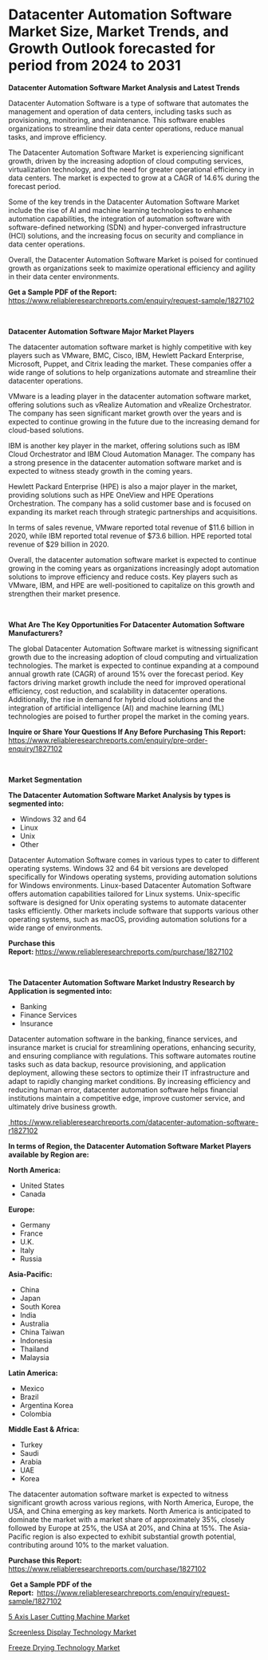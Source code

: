 <p><h1>Datacenter Automation Software Market Size, Market Trends, and Growth Outlook forecasted for period from 2024 to 2031</h1></p><p><strong>Datacenter Automation Software Market Analysis and Latest Trends</strong></p>
<p><p>Datacenter Automation Software is a type of software that automates the management and operation of data centers, including tasks such as provisioning, monitoring, and maintenance. This software enables organizations to streamline their data center operations, reduce manual tasks, and improve efficiency.</p><p>The Datacenter Automation Software Market is experiencing significant growth, driven by the increasing adoption of cloud computing services, virtualization technology, and the need for greater operational efficiency in data centers. The market is expected to grow at a CAGR of 14.6% during the forecast period.</p><p>Some of the key trends in the Datacenter Automation Software Market include the rise of AI and machine learning technologies to enhance automation capabilities, the integration of automation software with software-defined networking (SDN) and hyper-converged infrastructure (HCI) solutions, and the increasing focus on security and compliance in data center operations.</p><p>Overall, the Datacenter Automation Software Market is poised for continued growth as organizations seek to maximize operational efficiency and agility in their data center environments.</p></p>
<p><strong>Get a Sample PDF of the Report:&nbsp;</strong> <a href="https://www.reliableresearchreports.com/enquiry/request-sample/1827102">https://www.reliableresearchreports.com/enquiry/request-sample/1827102</a></p>
<p>&nbsp;</p>
<p><strong>Datacenter Automation Software Major Market Players</strong></p>
<p><p>The datacenter automation software market is highly competitive with key players such as VMware, BMC, Cisco, IBM, Hewlett Packard Enterprise, Microsoft, Puppet, and Citrix leading the market. These companies offer a wide range of solutions to help organizations automate and streamline their datacenter operations.</p><p>VMware is a leading player in the datacenter automation software market, offering solutions such as vRealize Automation and vRealize Orchestrator. The company has seen significant market growth over the years and is expected to continue growing in the future due to the increasing demand for cloud-based solutions.</p><p>IBM is another key player in the market, offering solutions such as IBM Cloud Orchestrator and IBM Cloud Automation Manager. The company has a strong presence in the datacenter automation software market and is expected to witness steady growth in the coming years.</p><p>Hewlett Packard Enterprise (HPE) is also a major player in the market, providing solutions such as HPE OneView and HPE Operations Orchestration. The company has a solid customer base and is focused on expanding its market reach through strategic partnerships and acquisitions.</p><p>In terms of sales revenue, VMware reported total revenue of $11.6 billion in 2020, while IBM reported total revenue of $73.6 billion. HPE reported total revenue of $29 billion in 2020.</p><p>Overall, the datacenter automation software market is expected to continue growing in the coming years as organizations increasingly adopt automation solutions to improve efficiency and reduce costs. Key players such as VMware, IBM, and HPE are well-positioned to capitalize on this growth and strengthen their market presence.</p></p>
<p>&nbsp;</p>
<p><strong>What Are The Key Opportunities For Datacenter Automation Software Manufacturers?</strong></p>
<p><p>The global Datacenter Automation Software market is witnessing significant growth due to the increasing adoption of cloud computing and virtualization technologies. The market is expected to continue expanding at a compound annual growth rate (CAGR) of around 15% over the forecast period. Key factors driving market growth include the need for improved operational efficiency, cost reduction, and scalability in datacenter operations. Additionally, the rise in demand for hybrid cloud solutions and the integration of artificial intelligence (AI) and machine learning (ML) technologies are poised to further propel the market in the coming years.</p></p>
<p><strong>Inquire or Share Your Questions If Any Before Purchasing This Report:</strong> <a href="https://www.reliableresearchreports.com/enquiry/pre-order-enquiry/1827102">https://www.reliableresearchreports.com/enquiry/pre-order-enquiry/1827102</a></p>
<p>&nbsp;</p>
<p><strong>Market Segmentation</strong></p>
<p><strong>The Datacenter Automation Software Market Analysis by types is segmented into:</strong></p>
<p><ul><li>Windows 32 and 64</li><li>Linux</li><li>Unix</li><li>Other</li></ul></p>
<p><p>Datacenter Automation Software comes in various types to cater to different operating systems. Windows 32 and 64 bit versions are developed specifically for Windows operating systems, providing automation solutions for Windows environments. Linux-based Datacenter Automation Software offers automation capabilities tailored for Linux systems. Unix-specific software is designed for Unix operating systems to automate datacenter tasks efficiently. Other markets include software that supports various other operating systems, such as macOS, providing automation solutions for a wide range of environments.</p></p>
<p><strong>Purchase this Report:&nbsp;</strong><a href="https://www.reliableresearchreports.com/purchase/1827102">https://www.reliableresearchreports.com/purchase/1827102</a></p>
<p>&nbsp;</p>
<p><strong>The Datacenter Automation Software Market Industry Research by Application is segmented into:</strong></p>
<p><ul><li>Banking</li><li>Finance Services</li><li>Insurance</li></ul></p>
<p><p>Datacenter automation software in the banking, finance services, and insurance market is crucial for streamlining operations, enhancing security, and ensuring compliance with regulations. This software automates routine tasks such as data backup, resource provisioning, and application deployment, allowing these sectors to optimize their IT infrastructure and adapt to rapidly changing market conditions. By increasing efficiency and reducing human error, datacenter automation software helps financial institutions maintain a competitive edge, improve customer service, and ultimately drive business growth.</p></p>
<p><a href="https://www.reliableresearchreports.com/datacenter-automation-software-r1827102">&nbsp;https://www.reliableresearchreports.com/datacenter-automation-software-r1827102</a></p>
<p><strong>In terms of Region, the Datacenter Automation Software Market Players available by Region are:</strong></p>
<p>
    <p> <strong> North America: </strong>
        <ul>
            <li>United States</li>
            <li>Canada</li>
        </ul>
        </p> 
    <p> <strong> Europe: </strong>
        <ul>
            <li>Germany</li>
            <li>France</li>
            <li>U.K.</li>
            <li>Italy</li>
            <li>Russia</li>
        </ul>
        </p> 
    <p> <strong> Asia-Pacific: </strong>
        <ul>
            <li>China</li>
            <li>Japan</li>
            <li>South Korea</li>
            <li>India</li>
            <li>Australia</li>
            <li>China Taiwan</li>
            <li>Indonesia</li>
            <li>Thailand</li>
            <li>Malaysia</li>
        </ul>
        </p> 
    <p> <strong> Latin America: </strong>
        <ul>
            <li>Mexico</li>
            <li>Brazil</li>
            <li>Argentina Korea</li>
            <li>Colombia</li>
        </ul>
        </p> 
    <p> <strong> Middle East & Africa: </strong>
        <ul>
            <li>Turkey</li>
            <li>Saudi</li>
            <li>Arabia</li>
            <li>UAE</li>
            <li>Korea</li>
        </ul>
    </p>
    </p>
<p><p>The datacenter automation software market is expected to witness significant growth across various regions, with North America, Europe, the USA, and China emerging as key markets. North America is anticipated to dominate the market with a market share of approximately 35%, closely followed by Europe at 25%, the USA at 20%, and China at 15%. The Asia-Pacific region is also expected to exhibit substantial growth potential, contributing around 10% to the market valuation.</p></p>
<p><strong>Purchase this Report: </strong><a href="https://www.reliableresearchreports.com/purchase/1827102">https://www.reliableresearchreports.com/purchase/1827102</a></p>
<p>&nbsp;<strong>Get a Sample PDF of the Report:&nbsp;&nbsp;</strong><a href="https://www.reliableresearchreports.com/enquiry/request-sample/1827102">https://www.reliableresearchreports.com/enquiry/request-sample/1827102</a></p>
<p><strong></strong></p>
<p><p><a href="https://issuu.com/reportprime-2/docs/5-axis-laser-cutting-machine-market-size-2030.pptx">5 Axis Laser Cutting Machine Market</a></p><p><a href="https://github.com/adriannay56456/Market-Research-Report-List-1/blob/main/screenless-display-technology-market.md">Screenless Display Technology Market</a></p><p><a href="https://github.com/carolinehamilton5656/Market-Research-Report-List-1/blob/main/freeze-drying-technology-market.md">Freeze Drying Technology Market</a></p></p>